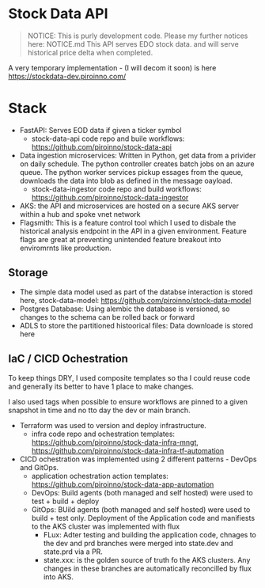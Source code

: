 # Stock Data API

> NOTICE: This is purly development code. Please my further notices here: NOTICE.md 
This API serves EDO stock data. and will serve historical price delta when completed.

A very temporary implementation - (I will decom it soon) is here https://stockdata-dev.piroinno.com/

# Stack

- FastAPI: Serves EOD data if given a ticker symbol 
  - stock-data-api code repo and buile workflows:  https://github.com/piroinno/stock-data-api
- Data ingestion microservices: Written in Python, get data from a privider on daily schedule. The python controller creates batch jobs on an azure queue. The python worker services pickup essages from the queue, downloads the data into blob as defined in the message oayload.
  - stock-data-ingestor code repo and build workflows: https://github.com/piroinno/stock-data-ingestor
- AKS: the API and microservices are hosted on a secure AKS server within a hub and spoke vnet network
- Flagsmith: This is a feature control tool which I used to disbale the historical analysis endpoint in the API in a given environment. Feature flags are great at preventing unintended feature breakout into enviromrnts like production.

## Storage

- The simple data model used as part of the databse interaction is stored here, stock-data-model: https://github.com/piroinno/stock-data-model
- Postgres Database: Using alembic the database is versioned, so changes to the schema can be rolled back or forward
- ADLS to store the partitioned histoorical files: Data downloade is stored here

## IaC / CICD Ochestration

To keep things DRY, I used composite templates so tha I could reuse code and generally its better to have 1 place to make changes.

I also used tags when possible to ensure workflows are pinned to a given snapshot in time and no tto day the dev or main branch.

- Terraform was used to version and deploy infrastructure.
  - infra code repo and ochestration templates: https://github.com/piroinno/stock-data-infra-mngt, https://github.com/piroinno/stock-data-infra-tf-automation
- CICD ochestration was implemented using 2 different patterns - DevOps and GitOps.
  - application ochestration action templates: https://github.com/piroinno/stock-data-app-automation 
  - DevOps: Build agents (both managed and self hosted) were used to test + build + deploy
  - GitOps: BUild agents (both managed and self hosted) were used to build + test only. Deployment of the Application code and manifiests to the AKS cluster was implemented with flux
    - FLux: Adter testing and building the application code, chnages to the dev and prd branches were merged into state.dev and state.prd via a PR.
    - state.xxx: is the golden source of truth fo the AKS clusters. Any changes in these branches are automatically reconcilled by flux into AKS.
